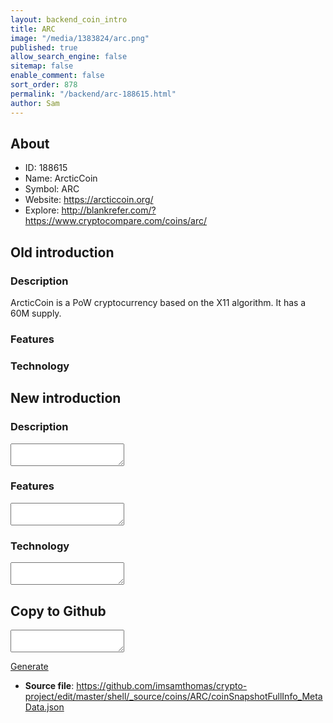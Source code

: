 ```yaml
---
layout: backend_coin_intro
title: ARC
image: "/media/1383824/arc.png"
published: true
allow_search_engine: false
sitemap: false
enable_comment: false
sort_order: 878
permalink: "/backend/arc-188615.html"
author: Sam
---
```


## About

- ID: 188615
- Name: ArcticCoin
- Symbol: ARC
- Website: https://arcticcoin.org/
- Explore: http://blankrefer.com/?https://www.cryptocompare.com/coins/arc/


## Old introduction

### Description

<p>ArcticCoin is a PoW cryptocurrency based on the X11 algorithm. It has a 60M supply.</p>

### Features


### Technology




## New introduction


### Description
<textarea id="meta_description" name="description"></textarea>

### Features
<textarea id="meta_features" name="features"></textarea>

### Technology
<textarea id="meta_technology" name="technology"></textarea>


## Copy to Github

<textarea id="coinsnapshotfullinfo_metadata"></textarea>

<a href="#gen" onclick="generateMetaDatJson()">Generate</a>

- **Source file**: <a href="https://github.com/imsamthomas/crypto-project/edit/master/shell/_source/coins/ARC/coinSnapshotFullInfo_MetaData.json">https://github.com/imsamthomas/crypto-project/edit/master/shell/_source/coins/ARC/coinSnapshotFullInfo_MetaData.json</a>

